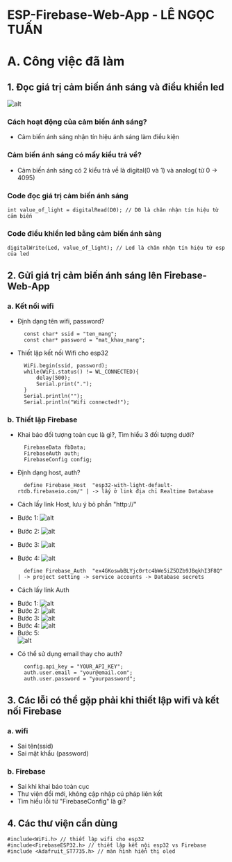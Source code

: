 # ESP-Firebase-Web-App - LÊ NGỌC TUẤN

# A. Công việc đã làm
## 1. Đọc giá trị cảm biến ánh sáng và điều khiển led
![alt](module_cam_bien_anh_sang.jpg)
###  Cách hoạt động của cảm biến ánh sáng?
- Cảm biến ánh sáng nhận tín hiệu ánh sáng làm điều kiện 
### Cảm biến ánh sáng có mấy kiểu trả về?
- Cảm biến ánh sáng có 2 kiểu trả về là digital(0 và 1) và analog( từ 0 -> 4095) 
### Code đọc giá trị cảm biến ánh sáng 
	
	int value_of_light = digitalRead(D0); // D0 là chân nhận tín hiệu từ cảm biến
### Code điều khiển led bằng cảm biến ánh sàng
	
	digitalWrite(Led, value_of_light); // Led là chân nhận tín hiệu từ esp của led
## 2. Gửi giá trị cảm biến ánh sáng lên Firebase-Web-App
### a. Kết nối wifi
- Định dạng tên wifi, password?
	
		const char* ssid = "ten_mang";
		const char* password = "mat_khau_mang";
- Thiết lập kết nối Wifi cho esp32

		WiFi.begin(ssid, password);
		while(WiFi.status() != WL_CONNECTED){
			delay(500);
			Serial.print(".");
		}
		Serial.println("");
		Serial.println("Wifi connected!");
### b. Thiết lập Firebase
- Khai báo đối tượng toàn cục là gì?, Tìm hiểu 3 đối tượng dưới?
	
		FirebaseData fbData;
		FirebaseAuth auth;
		FirebaseConfig config;
	
- Định dạng host, auth?

		define Firebase_Host  "esp32-with-light-default-rtdb.firebaseio.com/" | -> lấy ở link địa chỉ Realtime Database
- Cách lấy link Host, lưu ý bỏ phần "http://"
+ Bước 1: 
![alt](Host_b1.png)
+ Bước 2:
![alt](Host_b2.png)
+ Bước 3:
![alt](Host_b3.png)
+ Bước 4:
![alt](Host_b4.png)

		define Firebase_Auth  "ex4GKoswbBLYjc0rtc4bWe5iZ5DZb9JBqkhI3F8Q" | -> project setting -> service accounts -> Database secrets
- Cách lấy link Auth 
+ Bước 1:
![alt](Auth_b1.png)
+ Bước 2:
![alt](Auth_b1.png)
+ Bước 3:
![alt](Auth_b1.png)
+ Bước 4:
![alt](Auth_b1.png)
+ Bước 5:	
![alt](Auth_b1.png)

- Có thể sử dụng email thay cho auth?
	
		config.api_key = "YOUR_API_KEY";
		auth.user.email = "your@email.com";
		auth.user.password = "yourpassword";
		
## 3. Các lỗi có thể gặp phải khi thiết lập wifi và kết nối Firebase

### a. wifi
- Sai tên(ssid)
- Sai mật khẩu (password)
### b. Firebase
- Sai khi khai báo toàn cục
- Thư viện đổi mới, không cập nhập cú pháp liên kết 
- Tìm hiểu lỗi từ "FirebaseConfig" là gì?
## 4. Các thư viện cần dùng 
	
	#include<WiFi.h> // thiết lập wifi cho esp32
	#include<FirebaseESP32.h> // thiết lập kết nội esp32 vs Firebase
	#include <Adafruit_ST7735.h> // màn hình hiển thị oled